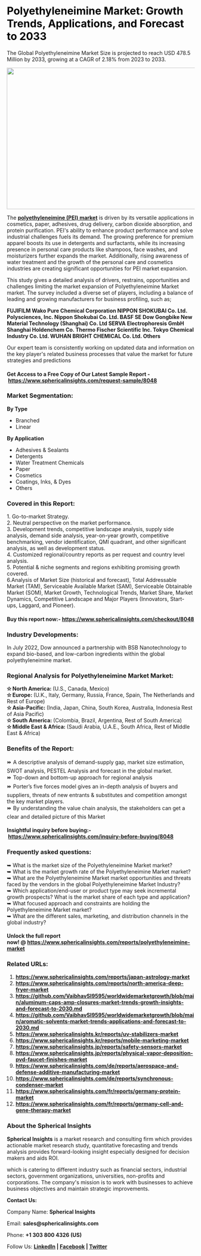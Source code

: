<h1><span style="color: #000000;">Polyethyleneimine Market: Growth Trends, Applications, and Forecast to 2033</span></h1>
<div class="content-body__description">The Global Polyethyleneimine Market Size is projected to reach USD 478.5 Million by 2033, growing at a CAGR of 2.18% from 2023 to 2033.</div>
<div class="content-body__detail">
<section id="section_0" class="entry fr-view">
<p><strong><img src="https://www.sphericalinsights.com/images/rd/global-polyethyleneimine-market.png" alt="" width="650" height="379" /></strong></p>
<p>The&nbsp;<a href="https://www.sphericalinsights.com/reports/polyethyleneimine-market" target="_blank" rel="noopener"><strong>polyethyleneimine (PEI) market</strong></a>&nbsp;is driven by its versatile applications in cosmetics, paper, adhesives, drug delivery, carbon dioxide absorption, and protein purification. PEI's ability to enhance product performance and solve industrial challenges fuels its demand. The growing preference for premium apparel boosts its use in detergents and surfactants, while its increasing presence in personal care products like shampoos, face washes, and moisturizers further expands the market. Additionally, rising awareness of water treatment and the growth of the personal care and cosmetics industries are creating significant opportunities for PEI market expansion.</p>
<p>This study gives a detailed analysis of drivers, restrains, opportunities and challenges limiting the market expansion of Polyethyleneimine Market market. The survey included a diverse set of players, including a balance of leading and growing manufacturers for business profiling, such as;</p>
<p><strong>FUJIFILM Wako Pure Chemical Corporation NIPPON SHOKUBAI Co. Ltd. Polysciences, Inc. Nippon Shokubai Co. Ltd. BASF SE Dow Gongbike New Material Technology (Shanghai) Co. Ltd SERVA Electrophoresis GmbH Shanghai Holdenchem Co. Thermo Fischer Scientific Inc. Tokyo Chemical Industry Co. Ltd. WUHAN BRIGHT CHEMICAL Co. Ltd. Others</strong></p>
<p>Our expert team is consistently working on updated data and information on the key player's related business processes that value the market for future strategies and predictions</p>
<h4><strong>Get Access to a Free Copy of Our Latest Sample Report -&nbsp;<a href="https://www.sphericalinsights.com/request-sample/8048" target="_blank" rel="noopener">https://www.sphericalinsights.com/request-sample/8048</a></strong></h4>
<h3><strong>Market Segmentation:</strong></h3>
<p><strong>By&nbsp;</strong><strong>Type</strong></p>
<ul>
<li>Branched</li>
<li>Linear</li>
</ul>
<p><strong>By&nbsp;</strong><strong>Application</strong></p>
<ul>
<li>Adhesives &amp; Sealants</li>
<li>Detergents</li>
<li>Water Treatment Chemicals</li>
<li>Paper</li>
<li>Cosmetics</li>
<li>Coatings, Inks, &amp; Dyes</li>
<li>Others</li>
</ul>
<h3>Covered in this Report:</h3>
<p>1. Go-to-market Strategy.<br />2. Neutral perspective on the market performance.<br />3. Development trends, competitive landscape analysis, supply side analysis, demand side analysis, year-on-year growth, competitive benchmarking, vendor identification, QMI quadrant, and other significant analysis, as well as development status.<br />4. Customized regional/country reports as per request and country level analysis.<br />5. Potential &amp; niche segments and regions exhibiting promising growth covered.<br />6.Analysis of Market Size (historical and forecast), Total Addressable Market (TAM), Serviceable Available Market (SAM), Serviceable Obtainable Market (SOM), Market Growth, Technological Trends, Market Share, Market Dynamics, Competitive Landscape and Major Players (Innovators, Start-ups, Laggard, and Pioneer).</p>
<h4>Buy this report now:-&nbsp;<a href="https://www.sphericalinsights.com/checkout/8048" target="_blank" rel="noopener">https://www.sphericalinsights.com/checkout/8048</a></h4>
<h3>Industry Developments:</h3>
<p>In July 2022, Dow announced a partnership with BSB Nanotechnology to expand bio-based, and low-carbon ingredients within the global polyethyleneimine market.</p>
<h3><strong>Regional Analysis for Polyethyleneimine Market Market:</strong></h3>
<p><strong>✫ North America:&nbsp;</strong>(U.S., Canada, Mexico)<br /><strong>✫ Europe:&nbsp;</strong>(U.K., Italy, Germany, Russia, France, Spain, The Netherlands and Rest of Europe)<br /><strong>✫ Asia-Pacific:&nbsp;</strong>(India, Japan, China, South Korea, Australia, Indonesia Rest of Asia Pacific)<br /><strong>✫ South America:&nbsp;</strong>(Colombia, Brazil, Argentina, Rest of South America)<br /><strong>✫ Middle East &amp; Africa:&nbsp;</strong>(Saudi Arabia, U.A.E., South Africa, Rest of Middle East &amp; Africa)</p>
<h3>Benefits of the Report:</h3>
<p>⏩ A descriptive analysis of demand-supply gap, market size estimation, SWOT analysis, PESTEL Analysis and forecast in the global market.<br />⏩ Top-down and bottom-up approach for regional analysis<br />⏩ Porter&rsquo;s five forces model gives an in-depth analysis of buyers and suppliers, threats of new entrants &amp; substitutes and competition amongst the key market players.<br />⏩ By understanding the value chain analysis, the stakeholders can get a clear and detailed picture of this Market</p>
<h4>Insightful inquiry before buying:-&nbsp;<a href="https://www.sphericalinsights.com/inquiry-before-buying/8048" target="_blank" rel="noopener">https://www.sphericalinsights.com/inquiry-before-buying/8048</a></h4>
<h3>Frequently asked questions:</h3>
<p>➥ What is the market size of the Polyethyleneimine Market market?<br />➥ What is the market growth rate of the Polyethyleneimine Market market?<br />➥ What are the Polyethyleneimine Market market opportunities and threats faced by the vendors in the global Polyethyleneimine Market Industry?<br />➥ Which application/end-user or product type may seek incremental growth prospects? What is the market share of each type and application?<br />➥ What focused approach and constraints are holding the Polyethyleneimine Market market?<br />➥ What are the different sales, marketing, and distribution channels in the global industry?</p>
<h4>Unlock the full report now!&nbsp;@&nbsp;<a href="https://www.sphericalinsights.com/reports/polyethyleneimine-market" target="_blank" rel="noopener">https://www.sphericalinsights.com/reports/polyethyleneimine-market</a></h4>
<h3><strong>Related URLs:</strong></h3>
<ol>
<li><strong><a href="https://www.sphericalinsights.com/reports/japan-astrology-market">https://www.sphericalinsights.com/reports/japan-astrology-market</a></strong></li>
<li><strong><a href="https://www.sphericalinsights.com/reports/north-america-deep-fryer-market">https://www.sphericalinsights.com/reports/north-america-deep-fryer-market</a></strong></li>
<li><strong><a href="https://github.com/VaibhavSI9595/worldwidemarketgrowth/blob/main/aluminum-caps-amp-closures-market-trends-growth-insights-and-forecast-to-2030.md">https://github.com/VaibhavSI9595/worldwidemarketgrowth/blob/main/aluminum-caps-amp-closures-market-trends-growth-insights-and-forecast-to-2030.md</a></strong></li>
<li><strong><a href="https://github.com/VaibhavSI9595/worldwidemarketgrowth/blob/main/aromatic-solvents-market-trends-applications-and-forecast-to-2030.md">https://github.com/VaibhavSI9595/worldwidemarketgrowth/blob/main/aromatic-solvents-market-trends-applications-and-forecast-to-2030.md</a></strong></li>
<li><strong><a href="https://www.sphericalinsights.kr/reports/uv-stabilizers-market">https://www.sphericalinsights.kr/reports/uv-stabilizers-market</a></strong></li>
<li><strong><a href="https://www.sphericalinsights.kr/reports/mobile-marketing-market">https://www.sphericalinsights.kr/reports/mobile-marketing-market</a></strong></li>
<li><strong><a href="https://www.sphericalinsights.jp/reports/safety-sensors-market">https://www.sphericalinsights.jp/reports/safety-sensors-market</a></strong></li>
<li><strong><a href="https://www.sphericalinsights.jp/reports/physical-vapor-deposition-pvd-faucet-finishes-market">https://www.sphericalinsights.jp/reports/physical-vapor-deposition-pvd-faucet-finishes-market</a></strong></li>
<li><strong><a href="https://www.sphericalinsights.com/de/reports/aerospace-and-defense-additive-manufacturing-market">https://www.sphericalinsights.com/de/reports/aerospace-and-defense-additive-manufacturing-market</a></strong></li>
<li><strong><a href="https://www.sphericalinsights.com/de/reports/synchronous-condenser-market">https://www.sphericalinsights.com/de/reports/synchronous-condenser-market</a></strong></li>
<li><strong><a href="https://www.sphericalinsights.com/fr/reports/germany-protein-market">https://www.sphericalinsights.com/fr/reports/germany-protein-market</a></strong></li>
<li><strong><a href="https://www.sphericalinsights.com/fr/reports/germany-cell-and-gene-therapy-market">https://www.sphericalinsights.com/fr/reports/germany-cell-and-gene-therapy-market</a>&nbsp;</strong></li>
</ol>
<h3><strong>About the Spherical Insights</strong></h3>
<p><strong>Spherical Insights</strong>&nbsp;is a market research and consulting firm which provides actionable market research study, quantitative forecasting and trends analysis provides forward-looking insight especially designed for decision makers and aids ROI.</p>
<p>which is catering to different industry such as financial sectors, industrial sectors, government organizations, universities, non-profits and corporations. The company's mission is to work with businesses to achieve business objectives and maintain strategic improvements.</p>
<p><strong>Contact Us:</strong></p>
<p>Company Name:&nbsp;<strong>Spherical Insights</strong></p>
<p>Email:&nbsp;<strong>sales@sphericalinsights.com</strong></p>
<p>Phone:&nbsp;<strong>+1 303 800 4326 (US)</strong></p>
<p>Follow Us:&nbsp;<strong><a href="https://www.linkedin.com/company/spherical-insight/"><u>LinkedIn</u></a>&nbsp;|&nbsp;<a href="https://www.facebook.com/sphericalinsights22"><u>Facebook</u></a>&nbsp;|&nbsp;<a href="https://twitter.com/SInsights_US"><u>Twitter</u></a></strong></p>
</section>
</div>
